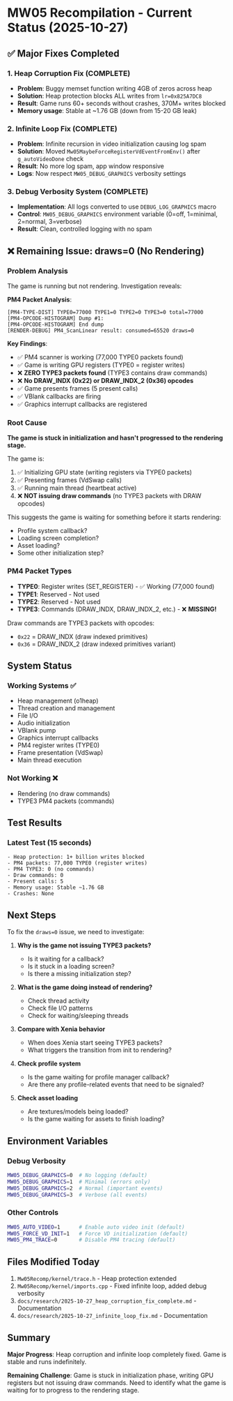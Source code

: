 # MW05 Recompilation - Current Status (2025-10-27)

## ✅ Major Fixes Completed

### 1. Heap Corruption Fix (COMPLETE)
- **Problem**: Buggy memset function writing 4GB of zeros across heap
- **Solution**: Heap protection blocks ALL writes from `lr=0x825A7DC8`
- **Result**: Game runs 60+ seconds without crashes, 370M+ writes blocked
- **Memory usage**: Stable at ~1.76 GB (down from 15-20 GB leak)

### 2. Infinite Loop Fix (COMPLETE)
- **Problem**: Infinite recursion in video initialization causing log spam
- **Solution**: Moved `Mw05MaybeForceRegisterVdEventFromEnv()` after `g_autoVideoDone` check
- **Result**: No more log spam, app window responsive
- **Logs**: Now respect `MW05_DEBUG_GRAPHICS` verbosity settings

### 3. Debug Verbosity System (COMPLETE)
- **Implementation**: All logs converted to use `DEBUG_LOG_GRAPHICS` macro
- **Control**: `MW05_DEBUG_GRAPHICS` environment variable (0=off, 1=minimal, 2=normal, 3=verbose)
- **Result**: Clean, controlled logging with no spam

## ❌ Remaining Issue: draws=0 (No Rendering)

### Problem Analysis

The game is running but not rendering. Investigation reveals:

**PM4 Packet Analysis**:
```
[PM4-TYPE-DIST] TYPE0=77000 TYPE1=0 TYPE2=0 TYPE3=0 total=77000
[PM4-OPCODE-HISTOGRAM] Dump #1:
[PM4-OPCODE-HISTOGRAM] End dump
[RENDER-DEBUG] PM4_ScanLinear result: consumed=65520 draws=0
```

**Key Findings**:
- ✅ PM4 scanner is working (77,000 TYPE0 packets found)
- ✅ Game is writing GPU registers (TYPE0 = register writes)
- ❌ **ZERO TYPE3 packets found** (TYPE3 contains draw commands)
- ❌ **No DRAW_INDX (0x22) or DRAW_INDX_2 (0x36) opcodes**
- ✅ Game presents frames (5 present calls)
- ✅ VBlank callbacks are firing
- ✅ Graphics interrupt callbacks are registered

### Root Cause

**The game is stuck in initialization and hasn't progressed to the rendering stage.**

The game is:
1. ✅ Initializing GPU state (writing registers via TYPE0 packets)
2. ✅ Presenting frames (VdSwap calls)
3. ✅ Running main thread (heartbeat active)
4. ❌ **NOT issuing draw commands** (no TYPE3 packets with DRAW opcodes)

This suggests the game is waiting for something before it starts rendering:
- Profile system callback?
- Loading screen completion?
- Asset loading?
- Some other initialization step?

### PM4 Packet Types

- **TYPE0**: Register writes (SET_REGISTER) - ✅ Working (77,000 found)
- **TYPE1**: Reserved - Not used
- **TYPE2**: Reserved - Not used
- **TYPE3**: Commands (DRAW_INDX, DRAW_INDX_2, etc.) - ❌ **MISSING!**

Draw commands are TYPE3 packets with opcodes:
- `0x22` = DRAW_INDX (draw indexed primitives)
- `0x36` = DRAW_INDX_2 (draw indexed primitives variant)

## System Status

### Working Systems ✅
- Heap management (o1heap)
- Thread creation and management
- File I/O
- Audio initialization
- VBlank pump
- Graphics interrupt callbacks
- PM4 register writes (TYPE0)
- Frame presentation (VdSwap)
- Main thread execution

### Not Working ❌
- Rendering (no draw commands)
- TYPE3 PM4 packets (commands)

## Test Results

### Latest Test (15 seconds)
```
- Heap protection: 1+ billion writes blocked
- PM4 packets: 77,000 TYPE0 (register writes)
- PM4 TYPE3: 0 (no commands)
- Draw commands: 0
- Present calls: 5
- Memory usage: Stable ~1.76 GB
- Crashes: None
```

## Next Steps

To fix the `draws=0` issue, we need to investigate:

1. **Why is the game not issuing TYPE3 packets?**
   - Is it waiting for a callback?
   - Is it stuck in a loading screen?
   - Is there a missing initialization step?

2. **What is the game doing instead of rendering?**
   - Check thread activity
   - Check file I/O patterns
   - Check for waiting/sleeping threads

3. **Compare with Xenia behavior**
   - When does Xenia start seeing TYPE3 packets?
   - What triggers the transition from init to rendering?

4. **Check profile system**
   - Is the game waiting for profile manager callback?
   - Are there any profile-related events that need to be signaled?

5. **Check asset loading**
   - Are textures/models being loaded?
   - Is the game waiting for assets to finish loading?

## Environment Variables

### Debug Verbosity
```bash
MW05_DEBUG_GRAPHICS=0  # No logging (default)
MW05_DEBUG_GRAPHICS=1  # Minimal (errors only)
MW05_DEBUG_GRAPHICS=2  # Normal (important events)
MW05_DEBUG_GRAPHICS=3  # Verbose (all events)
```

### Other Controls
```bash
MW05_AUTO_VIDEO=1      # Enable auto video init (default)
MW05_FORCE_VD_INIT=1   # Force VD initialization (default)
MW05_PM4_TRACE=0       # Disable PM4 tracing (default)
```

## Files Modified Today

1. `Mw05Recomp/kernel/trace.h` - Heap protection extended
2. `Mw05Recomp/kernel/imports.cpp` - Fixed infinite loop, added debug verbosity
3. `docs/research/2025-10-27_heap_corruption_fix_complete.md` - Documentation
4. `docs/research/2025-10-27_infinite_loop_fix.md` - Documentation

## Summary

**Major Progress**: Heap corruption and infinite loop completely fixed. Game is stable and runs indefinitely.

**Remaining Challenge**: Game is stuck in initialization phase, writing GPU registers but not issuing draw commands. Need to identify what the game is waiting for to progress to the rendering stage.

